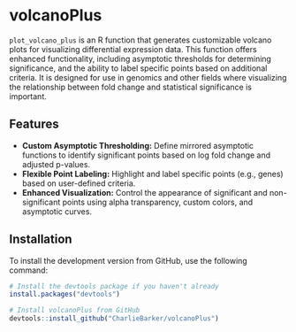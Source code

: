 # volcanoPlus

`plot_volcano_plus` is an R function that generates customizable volcano plots for visualizing differential expression data. This function offers enhanced functionality, including asymptotic thresholds for determining significance, and the ability to label specific points based on additional criteria. It is designed for use in genomics and other fields where visualizing the relationship between fold change and statistical significance is important.

## Features

- **Custom Asymptotic Thresholding:** Define mirrored asymptotic functions to identify significant points based on log fold change and adjusted p-values.
- **Flexible Point Labeling:** Highlight and label specific points (e.g., genes) based on user-defined criteria.
- **Enhanced Visualization:** Control the appearance of significant and non-significant points using alpha transparency, custom colors, and asymptotic curves.

## Installation

To install the development version from GitHub, use the following command:

```r
# Install the devtools package if you haven't already
install.packages("devtools")

# Install volcanoPlus from GitHub
devtools::install_github("CharlieBarker/volcanoPlus")
